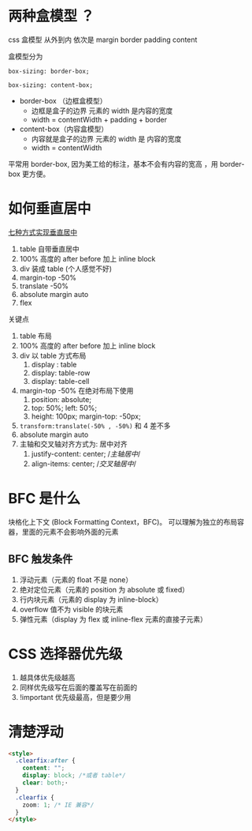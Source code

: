 # 两种盒模型 ？

css 盒模型 从外到内 依次是 margin border padding content

盒模型分为

`box-sizing: border-box;`

`box-sizing: content-box;`

- border-box （边框盒模型）
  - 边框是盒子的边界 元素的 width 是内容的宽度
  - width = contentWidth + padding + border
- content-box（内容盒模型）
  - 内容就是盒子的边界 元素的 width 是 内容的宽度
  - width = contentWidth

平常用 border-box, 因为美工给的标注，基本不会有内容的宽高 ，用 border-box 更方便。

# 如何垂直居中

[七种方式实现垂直居中](https://www.yuque.com/docs/share/708bd899-0c46-47ea-a94c-d7a189c0f7dc?#)

1. table 自带垂直居中
2. 100% 高度的 after before 加上 inline block
3. div 装成 table (个人感觉不好)
4. margin-top -50%
5. translate -50%
6. absolute margin auto
7. flex

关键点

1.  table 布局
2.  100% 高度的 after before 加上 inline block
3.  div 以 table 方式布局
    1.  display : table
    2.  display: table-row
    3.  display: table-cell
4.  margin-top -50% 在绝对布局下使用
    1.  position: absolute;
    2.  top: 50%; left: 50%;
    3.  height: 100px; margin-top: -50px;
5.  `transform:translate(-50% , -50%)` 和 4 差不多
6.  absolute margin auto
7.  主轴和交叉轴对齐方式为: 居中对齐
    1. justify-content: center; /_主轴居中_/
    2. align-items: center; /_交叉轴居中_/

# BFC 是什么

块格化上下文 (Block Formatting Context，BFC)。
可以理解为独立的布局容器，里面的元素不会影响外面的元素

## BFC 触发条件

1. 浮动元素（元素的 float 不是 none）
2. 绝对定位元素（元素的 position 为 absolute 或 fixed）
3. 行内块元素（元素的 display 为 inline-block）
4. overflow 值不为 visible 的块元素
5. 弹性元素（display 为 flex 或 inline-flex 元素的直接子元素）

# CSS 选择器优先级

1. 越具体优先级越高
2. 同样优先级写在后面的覆盖写在前面的
3. !important 优先级最高，但是要少用

# 清楚浮动

```html
<style>
  .clearfix:after {
    content: "";
    display: block; /*或者 table*/
    clear: both;·
  }
  .clearfix {
    zoom: 1; /* IE 兼容*/
  }
</style>
```

